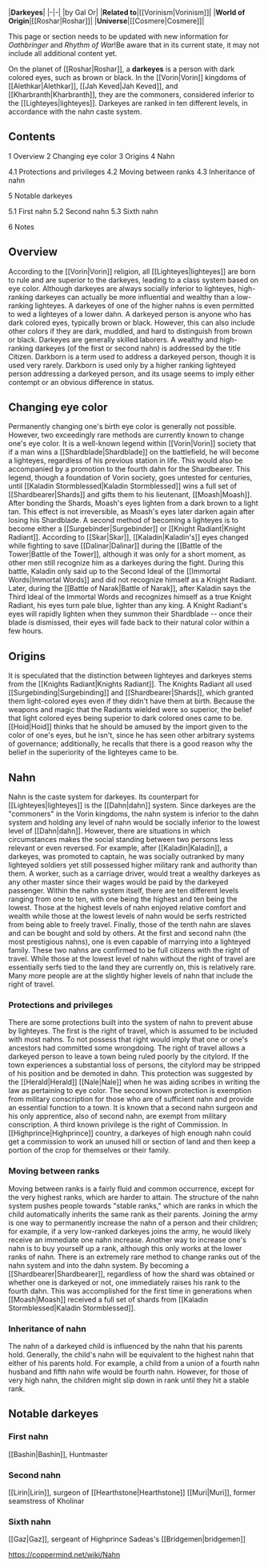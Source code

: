 |**Darkeyes**|
|-|-|
|by Gal Or|
|**Related to**|[[Vorinism\|Vorinism]]|
|**World of Origin**|[[Roshar\|Roshar]]|
|**Universe**|[[Cosmere\|Cosmere]]|

This page or section needs to be updated with new information for *Oathbringer* and *Rhythm of War*!Be aware that in its current state, it may not include all additional content yet.

On the planet of [[Roshar\|Roshar]], a **darkeyes** is a person with dark colored eyes, such as brown or black. In the [[Vorin\|Vorin]] kingdoms of [[Alethkar\|Alethkar]], [[Jah Keved\|Jah Keved]], and [[Kharbranth\|Kharbranth]], they are the commoners, considered inferior to the [[Lighteyes\|lighteyes]]. Darkeyes are ranked in ten different levels, in accordance with the nahn caste system.

## Contents

1 Overview
2 Changing eye color
3 Origins
4 Nahn

4.1 Protections and privileges
4.2 Moving between ranks
4.3 Inheritance of nahn


5 Notable darkeyes

5.1 First nahn
5.2 Second nahn
5.3 Sixth nahn


6 Notes


## Overview
According to the [[Vorin\|Vorin]] religion, all [[Lighteyes\|lighteyes]] are born to rule and are superior to the darkeyes, leading to a class system based on eye color. Although darkeyes are always socially inferior to lighteyes, high-ranking darkeyes can actually be more influential and wealthy than a low-ranking lighteyes. A darkeyes of one of the higher nahns is even permitted to wed a lighteyes of a lower dahn.
A darkeyed person is anyone who has dark colored eyes, typically brown or black. However, this can also include other colors if they are dark, muddled, and hard to distinguish from brown or black.
Darkeyes are generally skilled laborers.
A wealthy and high-ranking darkeyes (of the first or second nahn) is addressed by the title Citizen. Darkborn is a term used to address a darkeyed person, though it is used very rarely. Darkborn is used only by a higher ranking lighteyed person addressing a darkeyed person, and its usage seems to imply either contempt or an obvious difference in status.

## Changing eye color
Permanently changing one's birth eye color is generally not possible. However, two exceedingly rare methods are currently known to change one's eye color.
It is a well-known legend within [[Vorin\|Vorin]] society that if a man wins a [[Shardblade\|Shardblade]] on the battlefield, he will become a lighteyes, regardless of his previous station in life. This would also be accompanied by a promotion to the fourth dahn for the Shardbearer. This legend, though a foundation of Vorin society, goes untested for centuries, until [[Kaladin Stormblessed\|Kaladin Stormblessed]] wins a full set of [[Shardbearer\|Shards]] and gifts them to his lieutenant, [[Moash\|Moash]]. After bonding the Shards, Moash's eyes lighten from a dark brown to a light tan. This effect is not irreversible, as Moash's eyes later darken again after losing his Shardblade.
A second method of becoming a lighteyes is to become either a [[Surgebinder\|Surgebinder]] or [[Knight Radiant\|Knight Radiant]]. According to [[Skar\|Skar]], [[Kaladin\|Kaladin's]] eyes changed while fighting to save [[Dalinar\|Dalinar]] during the [[Battle of the Tower\|Battle of the Tower]], although it was only for a short moment, as other men still recognize him as a darkeyes during the fight. During this battle, Kaladin only said up to the Second Ideal of the [[Immortal Words\|Immortal Words]] and did not recognize himself as a Knight Radiant. Later, during the [[Battle of Narak\|Battle of Narak]], after Kaladin says the Third Ideal of the Immortal Words and recognizes himself as a true Knight Radiant, his eyes turn pale blue, lighter than any king. A Knight Radiant's eyes will rapidly lighten when they summon their Shardblade -- once their blade is dismissed, their eyes will fade back to their natural color within a few hours.

## Origins
It is speculated that the distinction between lighteyes and darkeyes stems from the [[Knights Radiant\|Knights Radiant]]. The Knights Radiant all used [[Surgebinding\|Surgebinding]] and [[Shardbearer\|Shards]], which granted them light-colored eyes even if they didn't have them at birth. Because the weapons and magic that the Radiants wielded were so superior, the belief that light colored eyes being superior to dark colored ones came to be.
[[Hoid\|Hoid]] thinks that he should be amused by the import given to the color of one's eyes, but he isn't, since he has seen other arbitrary systems of governance; additionally, he recalls that there is a good reason why the belief in the superiority of the lighteyes came to be.

## Nahn
Nahn is the caste system for darkeyes. Its counterpart for [[Lighteyes\|lighteyes]] is the [[Dahn\|dahn]] system.
Since darkeyes are the "commoners" in the Vorin kingdoms, the nahn system is inferior to the dahn system and holding any level of nahn would be socially inferior to the lowest level of [[Dahn\|dahn]]. However, there are situations in which circumstances makes the social standing between two persons less relevant or even reversed. For example, after [[Kaladin\|Kaladin]], a darkeyes, was promoted to captain, he was socially outranked by many lighteyed soldiers yet still possessed higher military rank and authority than them. A worker, such as a carriage driver, would treat a wealthy darkeyes as any other master since their wages would be paid by the darkeyed passenger.
Within the nahn system itself, there are ten different levels ranging from one to ten, with one being the highest and ten being the lowest. Those at the highest levels of nahn enjoyed relative comfort and wealth while those at the lowest levels of nahn would be serfs restricted from being able to freely travel. Finally, those of the tenth nahn are slaves and can be bought and sold by others.
At the first and second nahn (the most prestigious nahns), one is even capable of marrying into a lighteyed family. These two nahns are confirmed to be full citizens with the right of travel.
While those at the lowest level of nahn without the right of travel are essentially serfs tied to the land they are currently on, this is relatively rare. Many more people are at the slightly higher levels of nahn that include the right of travel.

### Protections and privileges
There are some protections built into the system of nahn to prevent abuse by lighteyes.
The first is the right of travel, which is assumed to be included with most nahns. To not possess that right would imply that one or one's ancestors had committed some wrongdoing. The right of travel allows a darkeyed person to leave a town being ruled poorly by the citylord. If the town experiences a substantial loss of persons, the citylord may be stripped of his position and be demoted in dahn. This protection was suggested by the [[Herald\|Herald]] [[Nale\|Nale]] when he was aiding scribes in writing the law as pertaining to eye color.
The second known protection is exemption from military conscription for those who are of sufficient nahn and provide an essential function to a town. It is known that a second nahn surgeon and his only apprentice, also of second nahn, are exempt from military conscription.
A third known privilege is the right of Commission. In [[Highprince\|Highprince]] country, a darkeyes of high enough nahn could get a commission to work an unused hill or section of land and then keep a portion of the crop for themselves or their family.

### Moving between ranks
Moving between ranks is a fairly fluid and common occurrence, except for the very highest ranks, which are harder to attain. The structure of the nahn system pushes people towards "stable ranks," which are ranks in which the child automatically inherits the same rank as their parents.
Joining the army is one way to permanently increase the nahn of a person and their children; for example, if a very low-ranked darkeyes joins the army, he would likely receive an immediate one nahn increase. Another way to increase one's nahn is to buy yourself up a rank, although this only works at the lower ranks of nahn.
There is an extremely rare method to change ranks out of the nahn system and into the dahn system. By becoming a [[Shardbearer\|Shardbearer]], regardless of how the shard was obtained or whether one is darkeyed or not, one immediately raises his rank to the fourth dahn. This was accomplished for the first time in generations when [[Moash\|Moash]] received a full set of shards from [[Kaladin Stormblessed\|Kaladin Stormblessed]].

### Inheritance of nahn
The nahn of a darkeyed child is influenced by the nahn that his parents hold. Generally, the child's nahn will be equivalent to the highest nahn that either of his parents hold. For example, a child from a union of a fourth nahn husband and fifth nahn wife would be fourth nahn.
However, for those of very high nahn, the children might slip down in rank until they hit a stable rank.

## Notable darkeyes
### First nahn
[[Bashin\|Bashin]], Huntmaster
### Second nahn
[[Lirin\|Lirin]], surgeon of [[Hearthstone\|Hearthstone]]
[[Muri\|Muri]], former seamstress of Kholinar
### Sixth nahn
[[Gaz\|Gaz]], sergeant of Highprince Sadeas's [[Bridgemen\|bridgemen]]


https://coppermind.net/wiki/Nahn